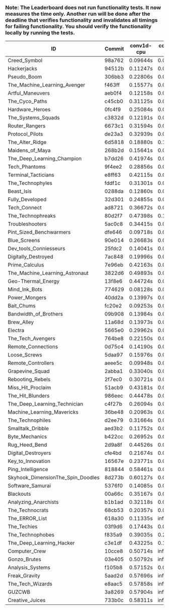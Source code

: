 ### Note: The Leaderboard does not run functionality tests. It now measures the time only. Another run will be done after the deadline that verifies functionality and invalidates all timings for failing functionality. You should verify the functionality locally by running the tests.

|ID|Commit|conv1d-cpu|conv1d-gpu|DWSPConv2D-gpu|gemm-gpu|avg|
|-|-|-|-|-|-|-|
|Creed_Symbol|98a762|0.09644s|0.05090s|3.15609s|1.90534s|1.30219s|
|Hackerjacks|94512b|0.11247s|0.06557s|3.32696s|2.08144s|1.39661s|
|Pseudo_Boom|306bb3|0.22806s|0.04492s|3.32392s|2.05152s|1.41210s|
|The_Machine_Learning_Avenger|f463ff|0.15577s|0.06682s|3.30901s|2.12974s|1.41534s|
|Artful_Maneuvers|aeb0f4|0.12158s|0.07863s|3.33877s|2.14323s|1.42055s|
|The_Cyco_Paths|c45cb0|0.31125s|0.07764s|3.27606s|2.02395s|1.42222s|
|Hardware_Heroes|0fc4f9|0.25084s|0.07005s|3.30797s|2.07490s|1.42594s|
|The_Systems_Squads|c3832d|0.12191s|0.04617s|3.39675s|2.16152s|1.43159s|
|Router_Rangers|6673c1|0.31594s|0.06992s|3.30794s|2.07102s|1.44121s|
|Protocol_Pilots|de23a3|0.32939s|0.06965s|3.32246s|2.04703s|1.44213s|
|The_Alter_Ridge|6d5818|0.18880s|0.10066s|3.46306s|2.03372s|1.44656s|
|Maidens_of_Maya|268b2d|0.15641s|0.06608s|3.30702s|2.28848s|1.45450s|
|The_Deep_Learning_Champion|b7dd26|0.41974s|0.07377s|3.27518s|2.06490s|1.45840s|
|Tech_Phantoms|9f4ee2|0.28856s|0.08678s|3.29281s|2.16648s|1.45866s|
|Terminal_Tacticians|e8ff63|0.42115s|0.06609s|3.30996s|2.08264s|1.46996s|
|The_Technophyles|fddf1c|0.31301s|0.04512s|3.46246s|2.11479s|1.48384s|
|Beast_Isis|0288da|0.12860s|0.09374s|3.54090s|2.18352s|1.48669s|
|Fully_Developed|32d301|0.24855s|0.06486s|3.29965s|2.37131s|1.49609s|
|Tech_Connect|ad8721|0.36672s|0.07055s|3.29815s|2.27640s|1.50296s|
|The_Technophreaks|80d2f7|0.47398s|0.15804s|3.34011s|2.06628s|1.50960s|
|Troubleshooters|5ac0c8|0.34415s|0.06386s|3.50152s|2.15209s|1.51540s|
|Pint_Sized_Benchwarmers|dfe646|0.09718s|0.07698s|3.62325s|2.26747s|1.51622s|
|Blue_Screens|90e014|0.26683s|0.06601s|3.45991s|2.32861s|1.53034s|
|Dev_tools_Conniesseurs|25fdc2|0.14041s|0.05425s|3.65093s|2.27614s|1.53043s|
|Digitally_Destroyed|7ac848|0.19996s|0.07053s|3.63861s|2.21611s|1.53130s|
|Prime_Calculus|7e96eb|0.42163s|0.06471s|3.33433s|2.33415s|1.53870s|
|The_Machine_Learning_Astronaut|3822d6|0.49893s|0.07963s|3.36738s|2.23335s|1.54482s|
|Geo-Thermal_Energy|13f8e6|0.44724s|0.07733s|3.47597s|2.21361s|1.55354s|
|Mind_Ink_Bots|774629|0.08128s|0.07380s|3.70145s|2.35841s|1.55373s|
|Power_Mongers|40dd2a|0.13997s|0.05382s|3.70661s|2.34154s|1.56049s|
|Bait_Chums|fc20e2|0.09253s|0.05885s|3.64875s|2.47149s|1.56791s|
|Bandwidth_of_Brothers|09b908|0.13984s|0.07688s|3.69815s|2.38479s|1.57491s|
|Brew_Alley|11a68d|0.13973s|0.05397s|3.69541s|2.42803s|1.57929s|
|Electra|5665e0|0.29962s|0.07093s|3.64078s|2.32849s|1.58495s|
|The_Tech_Avengers|764be8|0.22150s|0.06867s|3.71363s|2.34318s|1.58674s|
|Remote_Connections|0d75c4|0.14190s|0.05535s|3.77393s|2.37898s|1.58754s|
|Loose_Screws|5daa97|0.15976s|0.06803s|3.81244s|2.39689s|1.60928s|
|Remote_Controllers|aeee5c|0.09948s|0.05457s|3.91277s|2.39650s|1.61583s|
|Grapevine_Squad|2abba1|0.33040s|0.07613s|3.75654s|2.34081s|1.62597s|
|Rebooting_Rebels|2f7ec0|0.30721s|0.07428s|3.72710s|2.51505s|1.65591s|
|Miss_Hit_Proclaim|51acb9|0.43181s|0.07758s|3.73386s|2.38878s|1.65801s|
|The_Hit_Blunders|986eec|0.44478s|0.06929s|3.71835s|2.41630s|1.66218s|
|The_Deep_Learning_Technician|c4f27b|0.26094s|0.07007s|3.31929s|3.01401s|1.66608s|
|Machine_Learning_Mavericks|36be48|0.20963s|0.08019s|3.70577s|2.68973s|1.67133s|
|The_Technophiles|d2ee79|0.31664s|0.04792s|3.29274s|3.04056s|1.67447s|
|Smalltalk_Dribble|aed3b2|0.11752s|0.08991s|3.79421s|2.72218s|1.68096s|
|Byte_Mechanics|b422cc|0.26952s|0.05876s|3.74256s|2.75068s|1.70538s|
|Rug_Heed_Bend|2d9a8f|0.44526s|0.05740s|3.71038s|2.65189s|1.71623s|
|Digital_Destroyers|cfe4bd|0.21674s|0.08089s|3.76445s|2.81659s|1.71967s|
|Key_to_Innovation|16567e|0.23771s|0.05856s|3.90780s|2.68935s|1.72336s|
|Ping_Intelligence|818844|0.58461s|0.06836s|3.81579s|2.44928s|1.72951s|
|Skyhook_DimensionThe_Spin_Doodles|8d273b|0.60127s|0.07422s|3.66067s|2.58228s|1.72961s|
|Software_Samurai|5376f0|0.14085s|0.05458s|3.75225s|3.14321s|1.77272s|
|Blackouts|00a66c|0.35167s|0.08825s|3.87069s|3.01002s|1.83016s|
|Analyzing_Anarchists|b1b1ad|0.32118s|0.06897s|3.29041s|4.72939s|2.10249s|
|The_Technocrats|68cb53|0.20357s|0.08680s|3.42764s|5.96272s|2.42018s|
|The_ERROR_List|618a30|0.11335s|infs|3.33868s|4.96908s|infs|
|The_Techies|03f9d6|0.17443s|0.07749s|3.31161s|infs|infs|
|The_Technophobes|f835a9|0.39035s|0.21721s|infs|2.37888s|infs|
|The_Deep_Learning_Hacker|c3e1df|0.43225s|0.13281s|infs|2.89327s|infs|
|Computer_Crew|10cce8|0.50714s|infs|infs|4.74668s|infs|
|Gonzo_Brutes|03e405|0.50792s|infs|infs|4.80584s|infs|
|Analysis_Systems|f105b8|0.57152s|0.04750s|infs|infs|infs|
|Freak_Gravity|5aad2d|0.57696s|infs|infs|4.94192s|infs|
|The_Tech_Wizards|e8aac5|0.57858s|infs|infs|4.97505s|infs|
|GUZCWB|3a8269|0.57904s|infs|infs|4.94008s|infs|
|Creative_Juices|733b0c|0.58311s|infs|infs|4.95335s|infs|
